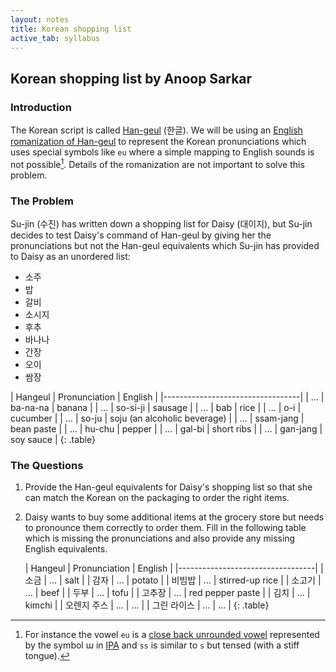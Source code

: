 ```yaml
---
layout: notes
title: Korean shopping list
active_tab: syllabus
---
```


## Korean shopping list <span class="text-muted">by Anoop Sarkar</span>

### Introduction

The Korean script is called [Han-geul](http://en.wikipedia.org/wiki/Hangul)
(한글). We will be using an [English romanization of Han-geul](http://en.wikipedia.org/wiki/Revised_Romanization_of_Korean) to
represent the Korean pronunciations which uses special symbols like `eu` where a simple mapping to English sounds is not possible[^eu].
Details of the romanization are not important to solve this problem.

[^eu]: For instance the vowel `eu` is a [close back unrounded vowel]("http://en.wikipedia.org/wiki/Close_back_unrounded_vowel") represented by the symbol ɯ in [IPA]("http://en.wikipedia.org/wiki/International_Phonetic_Alphabet") and `ss` is similar to `s` but tensed (with a stiff tongue).

### The Problem

Su-jin (수진) has written down a shopping list for Daisy (대이지),
but Su-jin decides to test Daisy's command of Han-geul by giving
her the pronunciations but not the Han-geul equivalents which Su-jin
has provided to Daisy as an unordered list:

* 소주
* 밥 
* 갈비
* 소시지
* 후추
* 바나나
* 간장
* 오이 
* 쌈장

| Hangeul | Pronunciation | English |
|----------------------------------|
| ... | ba-na-na | banana |
| ... | so-si-ji | sausage |
| ... | bab | rice |
| ... | o-i | cucumber |
| ... | so-ju | soju (an alcoholic beverage) |
| ... | ssam-jang | bean paste |
| ... | hu-chu | pepper |
| ... | gal-bi | short ribs |
| ... | gan-jang | soy sauce |
{: .table}

### The Questions

1. Provide the Han-geul equivalents for Daisy's shopping list so that she can match the Korean on the packaging to order the right items.
1. Daisy wants to buy some additional items at the grocery store but needs to pronounce them correctly to order them. Fill in the following table which is missing the pronunciations and also provide any missing English equivalents.

   | Hangeul | Pronunciation | English |
   |----------------------------------|
   | 소금 | ... | salt |
   | 감자 | ... | potato |
   | 비빔밥 | ... | stirred-up rice |
   | 소고기 | ... | beef |
   | 두부 | ... | tofu |
   | 고추장 | ... | red pepper paste |
   | 김치 | ... | kimchi | 
   | 오렌지 주스 | ... | ... |
   | 그린 라이스 | ... | ... |
   {: .table}
